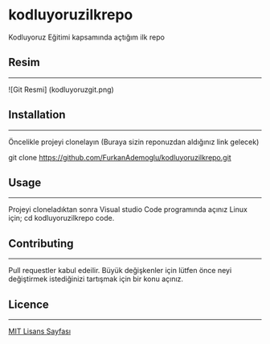 # kodluyoruzilkrepo
Kodluyoruz Eğitimi kapsamında açtığım ilk repo

## Resim
----------------------------------------------------------------------------------------------
![Git Resmi] (kodluyoruzgit.png)

## Installation 
-------------------------------------------------------------------------------------------------
Öncelikle projeyi clonelayın (Buraya sizin reponuzdan aldığınız link gelecek)

git clone https://github.com/FurkanAdemoglu/kodluyoruzilkrepo.git

## Usage
-------------------------------------------------------------------------------------------
Projeyi cloneladıktan sonra Visual studio Code programında açınız
Linux için;
cd kodluyoruzilkrepo
code.

## Contributing 
------------------------------------------------------------------------------------------
Pull requestler kabul edeilir. Büyük değişkenler için lütfen önce neyi değiştirmek istediğinizi tartışmak için bir konu açınız.

## Licence
------------------------------------------------------------------------------------------------
[MIT Lisans Sayfası](https://choosealicense.com/licenses/mit/)


